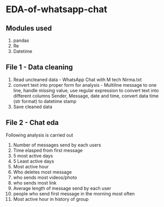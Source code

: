 # EDA-of-whatsapp-chat

## Modules used

1. pandas
2. Re
3. Datetime

## File 1 - Data cleaning

1. Read uncleaned data - WhatsApp Chat with M tech Nirma.txt
2. convert text into proper form for analysis - Multiline message to one line, handle missing value, use regular expression to convert text into different columns Sender, Message,
date and time, convert data time (str format) to datetime stamp 
3. Save cleaned data

## File 2 - Chat eda

Following analysis is carried out

1. Number of messages send by each users
2. Time elasped from first message
3. 5 most active days
4. 5 Least active days
5. Most active hour
6. Who deletes most message
7. who sends most videos/photo
8. who sends most link
9. Average length of message send by each user
10. people who send first message in the morning most often
11. Most active hour in history of group
